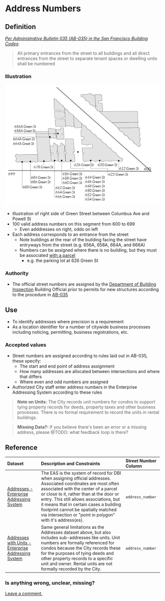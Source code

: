 # Address Numbers

## Definition

[_Per Administrative Bulletin 035 \(AB-035\) in the San Francisco Building Codes_](http://library.amlegal.com/nxt/gateway.dll/California/sfbuilding/buildingcode2016edition/administrativebulletins?f=templates$fn=default.htm$3.0$vid=amlegal:sanfrancisco_ca$anc=JD_AB-035):

> All primary entrances from the street to all buildings and all direct entrances from the street to separate tenant spaces or dwelling units shall be numbered

### Illustration

![](/assets/address_numbers.png)

* Illustration of right side of Green Street between Columbus Ave and Powell St
* 100 valid address numbers on this segment from 600 to 699
  * Even adddresses on right, odds on left
* Each address corresponds to an entrance from the street
  * Note buildings at the rear of the building facing the street have entryways from the street (e.g. 656A, 658A, 664A, and 666A)
  * Numbers can be assigned where there is no building, but they must be associated [with a parcel](/basemap/assessor-parcel-numbers-apn.md)
    * e.g. the parking lot at 626 Green St


### Authority

* The official street numbers are assigned by the [Department of Building Inspection](http://sfdbi.org/) Building Official prior to permits for new structures according to the procedure in [AB-035](http://library.amlegal.com/nxt/gateway.dll/California/sfbuilding/buildingcode2016edition/administrativebulletins?f=templates$fn=default.htm$3.0$vid=amlegal:sanfrancisco_ca$anc=JD_AB-035)

## Use

* To identify addresses where precision is a requirement
* As a location identifier for a number of citywide business processes including noticing, permitting, business registrations, etc.

### Accepted values

* Street numbers are assigned according to rules laid out in AB-035, these specify:
  * The start and end point of address assignment
  * How many addresses are allocated between intersections and where that differs
  * Where even and odd numbers are assigned
* Authorized City staff enter address numbers in the Enterprise Addressing System according to these rules

> **Note on Units:** The City records unit numbers for condos to support tying property records for deeds, property taxes and other business processes. There is no formal requirement to record the units in rental buildings.

> **Missing Data?:** If you believe there's been an error or a missing address, please @TODO: what feedback loop is there?

## Reference

| Dataset | Description and Constraints | Street Number Column |
| :--- | :--- | :--- |
| [Addresses - Enterprise Addressing System](https://data.sfgov.org/Geographic-Locations-and-Boundaries/Addresses-Enterprise-Addressing-System/sr5d-tnui) | The EAS is the system of record for DBI when assigning official addresses. Associated coordinates are most often associated with the center of a parcel or close to it, rather than at the door or entry. This still allows associations, but it means that in certain cases a building footprint cannot be spatially matched via intersection or "point in polygon" with it's address\(es\). | `address_number` |
| [Addresses with Units - Enterprise Addressing System](https://data.sfgov.org/Geographic-Locations-and-Boundaries/Addresses-with-Units-Enterprise-Addressing-System-/dxjs-vqsy) | Same general limitations as the Addresses dataset above, but also includes sub-addresses like units. Unit numbers are formally referenced for condos because the City records these for the purposes of tying deeds and other property records to a specific unit and owner. Rental units are not formally recorded by the City. | `address_number` |

### Is anything wrong, unclear, missing?

[Leave a comment.](https://github.com/DataSF/draft-publishing-standards/issues/new?title=Comment:Street-Numbers-Addresses&body=Comment:Street-Numbers-Addresses)

